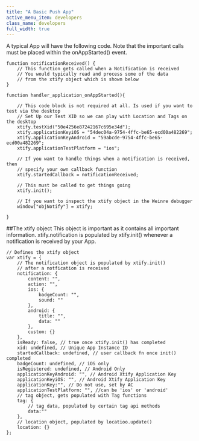 ```yaml
---
title: "A Basic Push App"
active_menu_item: developers
class_name: developers
full_width: true
---
```


A typical App will have the following code. Note that the important calls must be placed within the onAppStarted() event.

	function notificationReceived() {
	    // This function gets called when a Notification is received
	    // You would typically read and process some of the data  
	    // from the xtify object which is shown below
	}

	function handler_application_onAppStarted(){
	    
	    // This code block is not required at all. Is used if you want to test via the desktop
	    // Set Up our Test XID so we can play with Location and Tags on the desktop
	    xtify.testXid("50e4256e87242167c695e34d");
	    xtify.applicationKeyiOS = "54dec04a-9754-4ffc-be65-ecd00a482269";
	    xtify.applicationKeyAndroid = "59abcde-9754-4ffc-be65-ecd00a482269";
	    xtify.applicationTestPlatform = "ios";

	    // If you want to handle things when a notification is received, then
	    // specify your own callback function
	    xtify.startedCallback = notificationReceived;
	    
	    // This must be called to get things going
	    xtify.init();
	    
	    // If you want to inspect the xtify object in the Weinre debugger
	    window["objNotify"] = xtify;
	    
	}

##The xtify object
This object is important as it contains all important information. xtify.notification is populated by xtify.init() whenever a notification is received by your App. 

    // Defines the xtify object
    var xtify = {
        // The notification object is populated by xtify.init()
        // after a notfication is received
        notification: {
            content: "",
            action: "",
            ios: {
                badgeCount: "",
                sound: ""
            },
            android: {
                title: "",
                data: ""
            },
            custom: {}
        },    
        isReady: false, // true once xtify.init() has completed
        xid: undefined, // Unique App Instance ID
        startedCallback: undefined, // user callback fn once init() completed
        badgeCount: undefined, // iOS only
        isRegistered: undefined, // Android Only
        applicationKeyAndroid: "", // Android Xtify Application Key
        applicationKeyiOS: "", // Android Xtify Application Key
        applicationKey:"", // Do not use, set by AC
        applicationTestPlatform: "", //can be 'ios' or 'android'
        // tag object, gets populated with Tag functions
        tag: {
            // tag data, populated by certain tag api methods
            data:""
        },
        // location object, populated by locatioo.update()
        location: {}
    };

